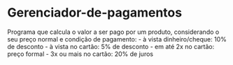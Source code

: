 # Gerenciador-de-pagamentos
Programa que calcula o valor a ser pago por um produto, considerando o seu preço normal e condição de pagamento: - à vista dinheiro/cheque: 10% de desconto - à vista no cartão: 5% de desconto - em até 2x no cartão: preço formal - 3x ou mais no cartão: 20% de juros
